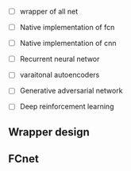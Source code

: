 - [ ] wrapper of all net 
- [ ] Native implementation of fcn 
- [ ] Native implementation of cnn 
- [ ] Recurrent neural networ 
- [ ] varaitonal autoencoders 
- [ ] Generative adversarial network 
- [ ] Deep reinforcement learning 



## Wrapper design 


## FCnet 
